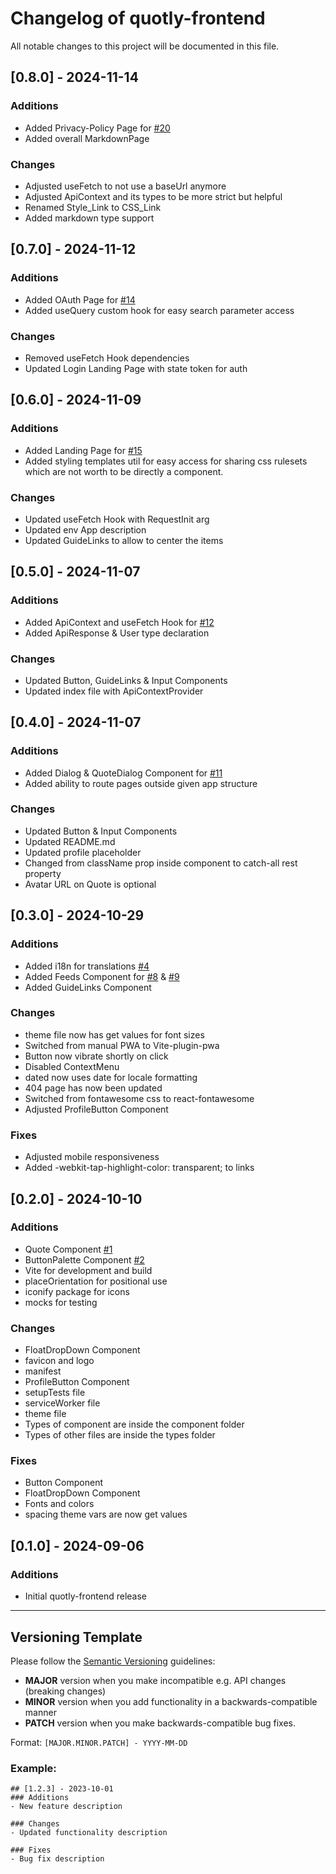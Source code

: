# Changelog of quotly-frontend
All notable changes to this project will be documented in this file.

## [0.8.0] - 2024-11-14
### Additions
- Added Privacy-Policy Page for [#20](https://github.com/quotly-eu/quotly-frontend/issues/20)
- Added overall MarkdownPage

### Changes
- Adjusted useFetch to not use a baseUrl anymore
- Adjusted ApiContext and its types to be more strict but helpful
- Renamed Style_Link to CSS_Link
- Added markdown type support

## [0.7.0] - 2024-11-12
### Additions
- Added OAuth Page for [#14](https://github.com/quotly-eu/quotly-frontend/issues/14)
- Added useQuery custom hook for easy search parameter access

### Changes
- Removed useFetch Hook dependencies
- Updated Login Landing Page with state token for auth

## [0.6.0] - 2024-11-09
### Additions
- Added Landing Page for [#15](https://github.com/quotly-eu/quotly-frontend/issues/15)
- Added styling templates util for easy access for sharing css rulesets which are not worth to be directly a component.

### Changes
- Updated useFetch Hook with RequestInit arg
- Updated env App description
- Updated GuideLinks to allow to center the items

## [0.5.0] - 2024-11-07
### Additions
- Added ApiContext and useFetch Hook for [#12](https://github.com/quotly-eu/quotly-frontend/issues/12)
- Added ApiResponse & User type declaration 

### Changes
- Updated Button, GuideLinks & Input Components
- Updated index file with ApiContextProvider

## [0.4.0] - 2024-11-07
### Additions
- Added Dialog & QuoteDialog Component for [#11](https://github.com/quotly-eu/quotly-frontend/issues/11)
- Added ability to route pages outside given app structure

### Changes
- Updated Button & Input Components
- Updated README.md
- Updated profile placeholder
- Changed from className prop inside component to catch-all rest property
- Avatar URL on Quote is optional

## [0.3.0] - 2024-10-29
### Additions
- Added i18n for translations [#4](https://github.com/quotly-eu/quotly-frontend/issues/4)
- Added Feeds Component for [#8](https://github.com/quotly-eu/quotly-frontend/issues/8) & [#9](https://github.com/quotly-eu/quotly-frontend/issues/9)
- Added GuideLinks Component

### Changes
- theme file now has get values for font sizes
- Switched from manual PWA to Vite-plugin-pwa
- Button now vibrate shortly on click
- Disabled ContextMenu
- dated now uses date for locale formatting
- 404 page has now been updated
- Switched from fontawesome css to react-fontawesome
- Adjusted ProfileButton Component

### Fixes
- Adjusted mobile responsiveness
- Added -webkit-tap-highlight-color: transparent; to links

## [0.2.0] - 2024-10-10
### Additions
- Quote Component [#1](https://github.com/quotly-eu/quotly-frontend/issues/1)
- ButtonPalette Component [#2](https://github.com/quotly-eu/quotly-frontend/issues/2)
- Vite for development and build
- placeOrientation for positional use
- iconify package for icons
- mocks for testing

### Changes
- FloatDropDown Component
- favicon and logo
- manifest
- ProfileButton Component
- setupTests file
- serviceWorker file
- theme file
- Types of component are inside the component folder
- Types of other files are inside the types folder

### Fixes
- Button Component
- FloatDropDown Component
- Fonts and colors
- spacing theme vars are now get values

## [0.1.0] - 2024-09-06
### Additions
- Initial quotly-frontend release

---

## Versioning Template

Please follow the [Semantic Versioning](https://semver.org/) guidelines:

- **MAJOR** version when you make incompatible e.g. API changes (breaking changes)
- **MINOR** version when you add functionality in a backwards-compatible manner
- **PATCH** version when you make backwards-compatible bug fixes.

Format: `[MAJOR.MINOR.PATCH] - YYYY-MM-DD`

### Example:
```
## [1.2.3] - 2023-10-01
### Additions
- New feature description

### Changes
- Updated functionality description

### Fixes
- Bug fix description
```
